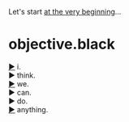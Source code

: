 Let's start [at the very beginning](https://github.com/nomilous/objective.black/blob/master/ITS_A_VERY_GOOD_PLACE_TO_START.coffee.md)...

# objective.black

[&#9654;](https://github.com/nomilous/i.) i.<br>
&#9654; think.<br>
[&#9654;](https://github.com/nomilous/we.) we.<br>
&#9654; can.<br>
&#9654; do.<br>
[&#9654;](http://objective.black/anything) anything.<br>
